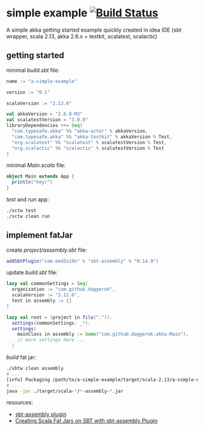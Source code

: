 # simple example [![Build Status](https://travis-ci.org/daggerok/akka-examples.svg?branch=master)](https://travis-ci.org/daggerok/akka-examples)
A simple akka getting started example quickly created in idea IDE (sbt wrapper, scala 2.13, akka 2.6.x + testkit, scalatest, scalactic)

## getting started

minimal _build.sbt_ file:

```scala
name := "a-simple-example"

version := "0.1"

scalaVersion := "2.13.0"

val akkaVersion = "2.6.0-M3"
val scalatestVersion = "3.0.8"
libraryDependencies ++= Seq(
  "com.typesafe.akka" %% "akka-actor" % akkaVersion,
  "com.typesafe.akka" %% "akka-testkit" % akkaVersion % Test,
  "org.scalatest" %% "scalatest" % scalatestVersion % Test,
  "org.scalactic" %% "scalactic" % scalatestVersion % Test
)
```

minimal _Main.scala_ file:

```scala
object Main extends App {
  println("hey!")
}
```

_test_ and _run_ app:

```bash
./sctw test
./sctw clean run
```

## implement fatJar

create _project/assembly.sbt_ file:

```scala
addSbtPlugin("com.eed3si9n" % "sbt-assembly" % "0.14.9")
```

update _build.sbt_ file:

```scala
lazy val commonSettings = Seq(
  organization := "com.github.daggerok",
  scalaVersion := "2.12.6",
  test in assembly := {}
)

lazy val root = (project in file(".")).
  settings(commonSettings: _*).
  settings(
    mainClass in assembly := Some("com.github.daggerok.akka.Main"),
    // more settings here ...
  )
```

_build_ fat jar:

```bash
./sbtw clean assembly
# ...
[info] Packaging /path/to/a-simple-example/target/scala-2.13/a-simple-example-assembly-0.1.jar ...
# ...
java -jar ./target/scala-*/*-assembly-*.jar
```

resources:

* [sbt-assembly plugin](https://github.com/sbt/sbt-assembly)
* [Creating Scala Fat Jars on SBT with sbt-assembly Plugin](http://queirozf.com/entries/creating-scala-fat-jars-for-spark-on-sbt-with-sbt-assembly-plugin)
